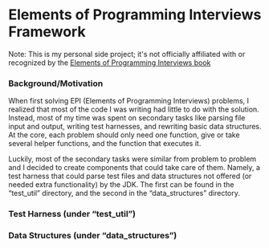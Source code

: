 # Elements of Programming Interviews Framework

Note: This is my personal side project; it's not officially affiliated with or recognized by the [Elements of Programming Interviews book](http://elementsofprogramminginterviews.com/)

### Background/Motivation

When first solving EPI (Elements of Programming Interviews) problems, I realized that most of the code I was writing had little to do with the solution.  Instead, most of my time was spent on secondary tasks like parsing file input and output, writing test harnesses, and rewriting basic data structures.  At the core, each problem should only need one function, give or take several helper functions, and the function that executes it.

Luckily, most of the secondary tasks were similar from problem to problem and I decided to create components that could take care of them.  Namely, a test harness that could parse test files and data structures not offered (or needed extra functionality) by the JDK.  The first can be found in the “test_util” directory, and the second in the “data_structures” directory.

### Test Harness (under “test_util”)



### Data Structures (under “data_structures”)

